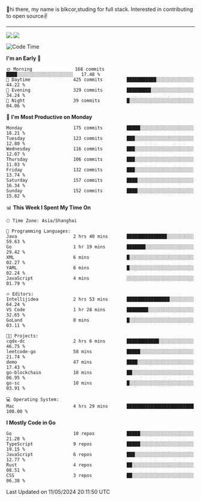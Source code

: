 👋hi there, my name is blkcor,studing for full stack.
Interested in contributing to open source✌️

<hr/>

![](https://github-readme-stats.vercel.app/api?username=blkcor)
<a href="https://github.com/blkcor/github-readme-stats">
    <img align="left" src="https://github-readme-stats.vercel.app/api/top-langs/?username=blkcor&hide=jupyter%20notebook,shaderlab,tex,c%23&langs_count=9" />
</a>


<!--START_SECTION:waka-->
![Code Time](http://img.shields.io/badge/Code%20Time-1%2C044%20hrs%202%20mins-blue)

**I'm an Early 🐤** 

```text
🌞 Morning                168 commits         ████░░░░░░░░░░░░░░░░░░░░░   17.48 % 
🌆 Daytime                425 commits         ███████████░░░░░░░░░░░░░░   44.22 % 
🌃 Evening                329 commits         █████████░░░░░░░░░░░░░░░░   34.24 % 
🌙 Night                  39 commits          █░░░░░░░░░░░░░░░░░░░░░░░░   04.06 % 
```
📅 **I'm Most Productive on Monday** 

```text
Monday                   175 commits         █████░░░░░░░░░░░░░░░░░░░░   18.21 % 
Tuesday                  123 commits         ███░░░░░░░░░░░░░░░░░░░░░░   12.80 % 
Wednesday                116 commits         ███░░░░░░░░░░░░░░░░░░░░░░   12.07 % 
Thursday                 106 commits         ███░░░░░░░░░░░░░░░░░░░░░░   11.03 % 
Friday                   132 commits         ███░░░░░░░░░░░░░░░░░░░░░░   13.74 % 
Saturday                 157 commits         ████░░░░░░░░░░░░░░░░░░░░░   16.34 % 
Sunday                   152 commits         ████░░░░░░░░░░░░░░░░░░░░░   15.82 % 
```


📊 **This Week I Spent My Time On** 

```text
🕑︎ Time Zone: Asia/Shanghai

💬 Programming Languages: 
Java                     2 hrs 40 mins       ███████████████░░░░░░░░░░   59.63 % 
Go                       1 hr 19 mins        ███████░░░░░░░░░░░░░░░░░░   29.42 % 
XML                      6 mins              █░░░░░░░░░░░░░░░░░░░░░░░░   02.27 % 
YAML                     6 mins              █░░░░░░░░░░░░░░░░░░░░░░░░   02.24 % 
JavaScript               4 mins              ░░░░░░░░░░░░░░░░░░░░░░░░░   01.79 % 

🔥 Editors: 
Intellijidea             2 hrs 53 mins       ████████████████░░░░░░░░░   64.24 % 
VS Code                  1 hr 28 mins        ████████░░░░░░░░░░░░░░░░░   32.65 % 
GoLand                   8 mins              █░░░░░░░░░░░░░░░░░░░░░░░░   03.11 % 

🐱‍💻 Projects: 
cqdx-dc                  2 hrs 6 mins        ████████████░░░░░░░░░░░░░   46.75 % 
leetcode-go              58 mins             █████░░░░░░░░░░░░░░░░░░░░   21.74 % 
demo                     47 mins             ████░░░░░░░░░░░░░░░░░░░░░   17.43 % 
go-blockchain            18 mins             ██░░░░░░░░░░░░░░░░░░░░░░░   06.95 % 
go-sc                    10 mins             █░░░░░░░░░░░░░░░░░░░░░░░░   03.91 % 

💻 Operating System: 
Mac                      4 hrs 29 mins       █████████████████████████   100.00 % 
```

**I Mostly Code in Go** 

```text
Go                       10 repos            █████░░░░░░░░░░░░░░░░░░░░   21.28 % 
TypeScript               9 repos             █████░░░░░░░░░░░░░░░░░░░░   19.15 % 
JavaScript               6 repos             ███░░░░░░░░░░░░░░░░░░░░░░   12.77 % 
Rust                     4 repos             ██░░░░░░░░░░░░░░░░░░░░░░░   08.51 % 
CSS                      3 repos             ██░░░░░░░░░░░░░░░░░░░░░░░   06.38 % 
```




 Last Updated on 11/05/2024 20:11:50 UTC
<!--END_SECTION:waka-->


